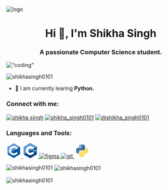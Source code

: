 ![logo](https://github.com/shikhasingh0101/shikhasingh0101/blob/main/Navy%20Blue%20Futuristic%20Virtual%20Technology%20Banner.png)
<h1 align="center">Hi 👋, I'm Shikha Singh</h1>
<h3 align="center">A passionate Computer Science student.</h3>

<img align =“right“ alt=“coding” width=“400” src=“https://miro.medium.com/max/1360/0*7Q3yvSIv_t0ioJ-Z.gif”>
<p align="left"> <img src="https://komarev.com/ghpvc/?username=shikhasingh0101&label=Profile%20views&color=0e75b6&style=flat" alt="shikhasingh0101" /> </p>

- 📝 I am currently learing **Python.**

<h3 align="left">Connect with me:</h3>
<p align="left">
<a href="https://linkedin.com/in/shikha singh" target="blank"><img align="center" src="https://raw.githubusercontent.com/rahuldkjain/github-profile-readme-generator/master/src/images/icons/Social/linked-in-alt.svg" alt="shikha singh" height="30" width="40" /></a>
<a href="https://instagram.com/shikha_singh0101" target="blank"><img align="center" src="https://raw.githubusercontent.com/rahuldkjain/github-profile-readme-generator/master/src/images/icons/Social/instagram.svg" alt="shikha_singh0101" height="30" width="40" /></a>
<a href="https://www.youtube.com/c/@shikha_singh0101" target="blank"><img align="center" src="https://raw.githubusercontent.com/rahuldkjain/github-profile-readme-generator/master/src/images/icons/Social/youtube.svg" alt="@shikha_singh0101" height="30" width="40" /></a>
</p>

<h3 align="left">Languages and Tools:</h3>
<p align="left"> <a href="https://www.cprogramming.com/" target="_blank" rel="noreferrer"> <img src="https://raw.githubusercontent.com/devicons/devicon/master/icons/c/c-original.svg" alt="c" width="40" height="40"/> </a> <a href="https://www.w3schools.com/cpp/" target="_blank" rel="noreferrer"> <img src="https://raw.githubusercontent.com/devicons/devicon/master/icons/cplusplus/cplusplus-original.svg" alt="cplusplus" width="40" height="40"/> </a> <a href="https://www.figma.com/" target="_blank" rel="noreferrer"> <img src="https://www.vectorlogo.zone/logos/figma/figma-icon.svg" alt="figma" width="40" height="40"/> </a> <a href="https://git-scm.com/" target="_blank" rel="noreferrer"> <img src="https://www.vectorlogo.zone/logos/git-scm/git-scm-icon.svg" alt="git" width="40" height="40"/> </a> <a href="https://www.python.org" target="_blank" rel="noreferrer"> <img src="https://raw.githubusercontent.com/devicons/devicon/master/icons/python/python-original.svg" alt="python" width="40" height="40"/> </a> </p>

<p><img align="left" src="https://github-readme-stats.vercel.app/api/top-langs?username=shikhasingh0101&show_icons=true&locale=en&layout=compact" alt="shikhasingh0101" /></p>

<p>&nbsp;<img align="center" src="https://github-readme-stats.vercel.app/api?username=shikhasingh0101&show_icons=true&locale=en" alt="shikhasingh0101" /></p>

<p><img align="center" src="https://github-readme-streak-stats.herokuapp.com/?user=shikhasingh0101&" alt="shikhasingh0101" /></p>

